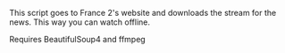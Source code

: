This script goes to France 2's website and downloads the stream for the news. This way you can watch offline.

Requires BeautifulSoup4 and ffmpeg
